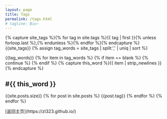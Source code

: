 ```yaml
---
layout: page
title: Tags
permalink: /tags.html
# tagline: Biu~
---
```

<div>
  <!-- first 表示按时间顺序 tag -->
  {% capture site_tags %}{% for tag in site.tags %}{{ tag | first }}{% unless forloop.last %},{% endunless %}{% endfor %}{% endcapture %}
  {{site_tags}}
  {% assign tag_words = site_tags | split:',' | uniq | sort %}
  <!-- get rid of duplicate tags in the array -->
  
  <!-- 遍历所有有标签的文章并列出标题 -->
  {{tag_words}}
{% for item in tag_words %}
    {% if item == blank %} 
      {% continue %}
    {% endif %}
    {% capture this_word %}{{ item | strip_newlines }}{% endcapture %}
    <h2 id="{{ this_word | cgi_escape }}" class="tag-title">#{{ this_word }}</h2>
    <!-- lists all posts corresponding to specific tag -->
    {{site.posts.size}}
    {% for post in site.posts %}
      {{post.tag}}
      <!-- {% if post.title != null %} -->
      <!-- {% for post_tag in post.tags %}
        {% if post_tag == this_word %}
          <div class="tagged-post">
            <h3 class="title">
              <a href="{{ post.url | relative_url }}">
                {{ post.title }}
              </a>
            </h3>
            <div class="meta">
              {{ post.date | date: "%B %-d, %Y" }}
            </div>
          </div>
        {% endif %}
      {% endfor %} -->
    {% endfor %}
{% endfor %}
</div>
[返回主页](https://zl323.github.io/)